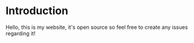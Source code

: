 # Introduction

Hello, this is my website, it's open source so feel free to create any issues regarding it!
